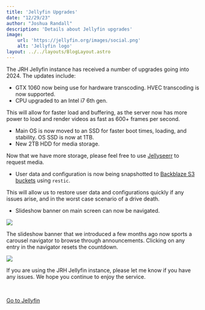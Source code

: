 ```yaml
---
title: 'Jellyfin Upgrades'
date: "12/29/23"
author: "Joshua Randall"
description: 'Details about Jellyfin upgrades'
image:
    url: 'https://jellyfin.org/images/social.png'
    alt: 'Jellyfin logo'
layout: ../../layouts/BlogLayout.astro
---
```

The JRH Jellyfin instance has received a number of upgrades going into 2024. The updates include:

- GTX 1060 now being use for hardware transcoding. HVEC transcoding is now supported.
- CPU upgraded to an Intel i7 6th gen.


This will allow for faster load and buffering, as the server now has more power to load and render videos as fast as 600+ frames per second.

- Main OS is now moved to an SSD for faster boot times, loading, and stability. OS SSD is now at 1TB.
- New 2TB HDD for media storage.


Now that we have more storage, please feel free to use [Jellyseerr](https://jellyseerr.joshrandall.net) to request media.

- User data and configuration is now being snapshotted to [Backblaze S3 buckets](https://backblaze.com) using `restic`.


This will allow us to restore user data and configurations quickly if any issues arise, and in the worst case scenario of a drive death.

- Slideshow banner on main screen can now be navigated.

<img src="/assets/231230_02h08m55s_screenshot.png">



The slideshow banner that we introduced a few months ago now sports a carousel navigator to browse through announcements. Clicking on any entry in the navigator resets the countdown.

<img src="/assets/231230_02h06m32s_screenshot.png">



If you are using the JRH Jellyfin instance, please let me know if you have any issues. We hope you continue to enjoy the service.

<br>

<a class=button href="https://jellyfin.joshrandall.net">Go to Jellyfin</a>